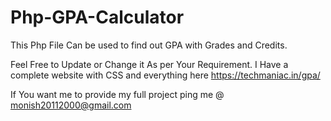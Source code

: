 # Php-GPA-Calculator
This Php File Can be used to find out GPA with Grades and Credits.

Feel Free to Update or Change it As per Your Requirement.
I Have a complete website with CSS and everything here
https://techmaniac.in/gpa/

If You want me to provide my full project ping me @ monish20112000@gmail.com
